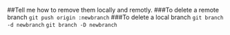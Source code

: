 ##Tell me how to remove them locally and remotly.
###To delete a remote branch
```git push origin :newbranch```
###To delete a local branch
```git branch -d newbranch```
```git branch -D newbranch```

